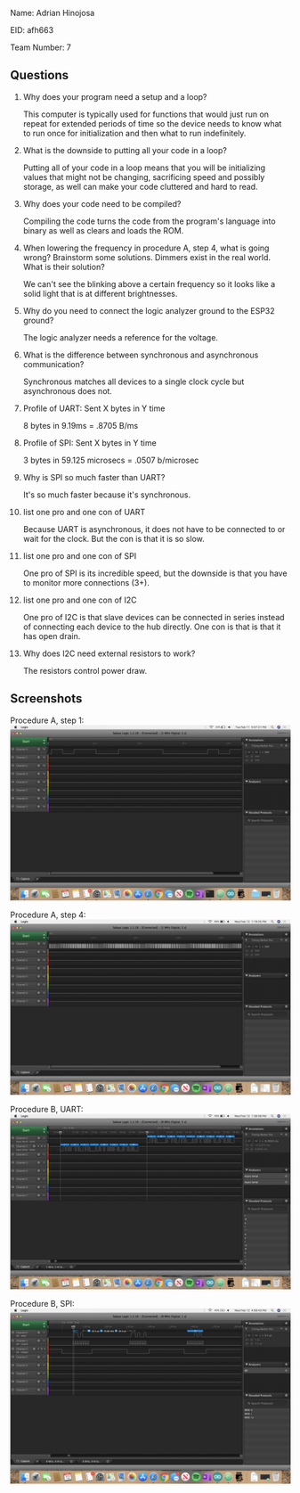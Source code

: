 Name: Adrian Hinojosa

EID: afh663

Team Number: 7

## Questions

1. Why does your program need a setup and a loop?

    This computer is typically used for functions that would just run on repeat for extended periods of time so the device needs to know what to run once for initialization and then what to run indefinitely.

2. What is the downside to putting all your code in a loop?

    Putting all of your code in a loop means that you will be initializing values that might not be changing, sacrificing speed and possibly storage, as well can make your code cluttered and hard to read.

3. Why does your code need to be compiled?

    Compiling the code turns the code from the program's language into binary as well as clears and loads the ROM.

4. When lowering the frequency in procedure A, step 4, what is going wrong? Brainstorm some solutions. Dimmers exist in the real world. What is their solution?

    We can't see the blinking above a certain frequency so it looks like a solid light that is at different brightnesses.

5. Why do you need to connect the logic analyzer ground to the ESP32 ground?

    The logic analyzer needs a reference for the voltage.

6. What is the difference between synchronous and asynchronous communication?

    Synchronous matches all devices to a single clock cycle but asynchronous does not.

7. Profile of UART: Sent X bytes in Y time

    8 bytes in 9.19ms = .8705 B/ms

8. Profile of SPI: Sent X bytes in Y time

    3 bytes in 59.125 microsecs = .0507 b/microsec

9. Why is SPI so much faster than UART?

    It's so much faster because it's synchronous.

10. list one pro and one con of UART

    Because UART is asynchronous, it does not have to be connected to or wait for the clock. But the con is that it is so slow.

11. list one pro and one con of SPI

    One pro of SPI is its incredible speed, but the downside is that you have to monitor more connections (3+).

12. list one pro and one con of I2C

      One pro of I2C is that slave devices can be connected in series instead of connecting each device to the hub directly. One con is that is that it has open drain.

13. Why does I2C need external resistors to work?

    The resistors control power draw.

## Screenshots

Procedure A, step 1:
![Put path to your image here ->](img/image1.png)

Procedure A, step 4:
![Put path to your image here ->](img/image2.png)

Procedure B, UART:
![Put path to your image here ->](img/image3.png)

Procedure B, SPI:
![Put path to your image here ->](img/image4.png)
